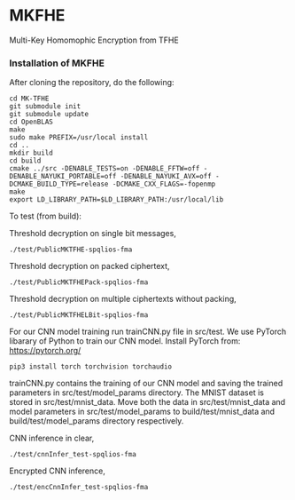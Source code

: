 # MKFHE
Multi-Key Homomophic Encryption from TFHE

### Installation of MKFHE

After cloning the repository, do the following: 
```
cd MK-TFHE 
git submodule init
git submodule update 
cd OpenBLAS
make
sudo make PREFIX=/usr/local install
cd ..
mkdir build
cd build
cmake ../src -DENABLE_TESTS=on -DENABLE_FFTW=off -DENABLE_NAYUKI_PORTABLE=off -DENABLE_NAYUKI_AVX=off -DCMAKE_BUILD_TYPE=release -DCMAKE_CXX_FLAGS=-fopenmp
make
export LD_LIBRARY_PATH=$LD_LIBRARY_PATH:/usr/local/lib
```

To test (from build):

Threshold decryption on single bit messages,
```
./test/PublicMKTFHE-spqlios-fma
```
Threshold decryption on packed ciphertext,
```
./test/PublicMKTFHEPack-spqlios-fma
```
Threshold decryption on multiple ciphertexts without packing,
```
./test/PublicMKTFHELBit-spqlios-fma
```
For our CNN model training run trainCNN.py file in src/test. We use PyTorch libarary of Python to train our CNN model. Install PyTorch from: https://pytorch.org/
```
pip3 install torch torchvision torchaudio
```
trainCNN.py contains the training of our CNN model and saving the trained parameters in src/test/model_params directory. The MNIST dataset is stored in src/test/mnist_data. Move both the data in src/test/mnist_data and model parameters in src/test/model_params to build/test/mnist_data and build/test/model_params directory respectively.

CNN inference in clear,
```
./test/cnnInfer_test-spqlios-fma
```

Encrypted CNN inference,
```
./test/encCnnInfer_test-spqlios-fma
```
